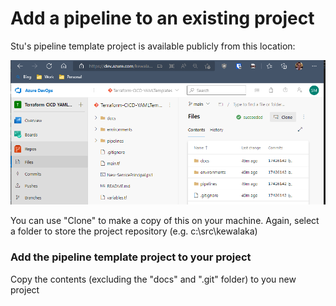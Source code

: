 # Add a pipeline to an existing project
Stu's pipeline template project is available publicly from this location:

![](images/ado-yamltemplates-project.png)

You can use "Clone" to make a copy of this on your machine.  Again, select a folder to store the project repository (e.g. c:\src\kewalaka\)

### Add the pipeline template project to your project

Copy the contents (excluding the "docs" and ".git" folder) to you new project
